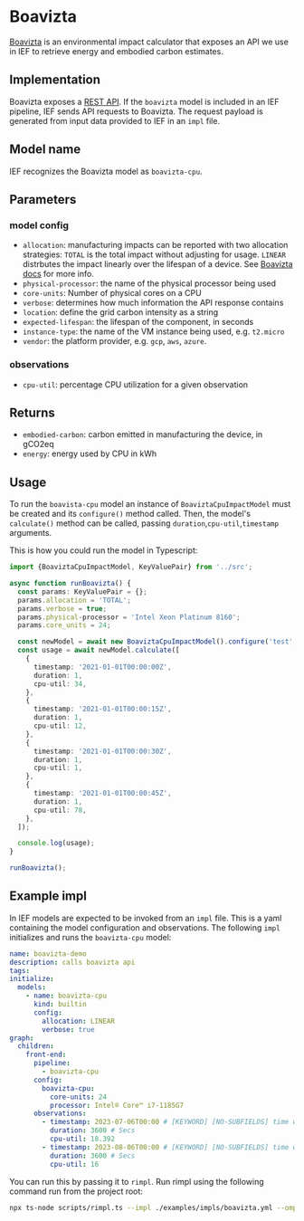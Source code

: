 # Boavizta

[Boavizta](https://boavizta.org/) is an environmental impact calculator that exposes an API we use in IEF to retrieve energy and embodied carbon estimates.

## Implementation

Boavizta exposes a [REST API](https://doc.api.boavizta.org/). If the `boavizta` model is included in an IEF pipeline, IEF sends API requests to Boavizta. The request payload is generated from input data provided to IEF in an `impl` file.

## Model name

IEF recognizes the Boavizta model as `boavizta-cpu`.

## Parameters

### model config

- `allocation`: manufacturing impacts can be reported with two allocation strategies: `TOTAL` is the total impact without adjusting for usage. `LINEAR` distrbutes the impact linearly over the lifespan of a device. See [Boavizta docs](https://doc.api.boavizta.org/Explanations/manufacture_methodology/#hover-a-specific-duration-allocation-linear) for more info.
- `physical-processor`: the name of the physical processor being used
- `core-units`: Number of physical cores on a CPU
- `verbose`: determines how much information the API response contains
- `location`: define the grid carbon intensity as a string
- `expected-lifespan`: the lifespan of the component, in seconds
- `instance-type`: the name of the VM instance being used, e.g. `t2.micro`
- `vendor`: the platform provider, e.g. `gcp`, `aws`, `azure`.

### observations

- `cpu-util`: percentage CPU utilization for a given observation
 
## Returns

- `embodied-carbon`: carbon emitted in manufacturing the device, in gCO2eq
- `energy`: energy used by CPU in kWh
  
## Usage

To run the `boavista-cpu` model an instance of `BoaviztaCpuImpactModel` must be created and its `configure()` method called. Then, the model's `calculate()` method can be called, passing `duration`,`cpu-util`,`timestamp` arguments.

This is how you could run the model in Typescript:

```typescript
import {BoaviztaCpuImpactModel, KeyValuePair} from '../src';

async function runBoavizta() {
  const params: KeyValuePair = {};
  params.allocation = 'TOTAL';
  params.verbose = true;
  params.physical-processor = 'Intel Xeon Platinum 8160';
  params.core_units = 24;

  const newModel = await new BoaviztaCpuImpactModel().configure('test', params);
  const usage = await newModel.calculate([
    {
      timestamp: '2021-01-01T00:00:00Z',
      duration: 1,
      cpu-util: 34,
    },
    {
      timestamp: '2021-01-01T00:00:15Z',
      duration: 1,
      cpu-util: 12,
    },
    {
      timestamp: '2021-01-01T00:00:30Z',
      duration: 1,
      cpu-util: 1,
    },
    {
      timestamp: '2021-01-01T00:00:45Z',
      duration: 1,
      cpu-util: 78,
    },
  ]);

  console.log(usage);
}

runBoavizta();
```

## Example impl

In IEF models are expected to be invoked from an `impl` file. This is a yaml containing the model configuration and observations. The following `impl` initializes and runs the `boavizta-cpu` model:

```yaml
name: boavizta-demo
description: calls boavizta api
tags:
initialize:
  models:
    - name: boavizta-cpu
      kind: builtin
      config:
        allocation: LINEAR
        verbose: true
graph:
  children:
    front-end:
      pipeline: 
        - boavizta-cpu
      config:
        boavizta-cpu:
          core-units: 24
          processor: Intel® Core™ i7-1185G7
      observations:
        - timestamp: 2023-07-06T00:00 # [KEYWORD] [NO-SUBFIELDS] time when measurement occurred
          duration: 3600 # Secs
          cpu-util: 18.392
        - timestamp: 2023-08-06T00:00 # [KEYWORD] [NO-SUBFIELDS] time when measurement occurred
          duration: 3600 # Secs
          cpu-util: 16
```

You can run this by passing it to `rimpl`. Run rimpl using the following command run from the project root:

```sh
npx ts-node scripts/rimpl.ts --impl ./examples/impls/boavizta.yml --ompl ./examples/ompls/boavizta.yml
```